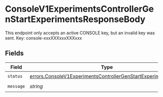 # ConsoleV1ExperimentsControllerGenStartExperimentsResponseBody

This endpoint only accepts an active CONSOLE key, but an invalid key was sent. Key: console-xxxXXXxxxXXXxxx


## Fields

| Field                                                                                                                                            | Type                                                                                                                                             | Required                                                                                                                                         | Description                                                                                                                                      |
| ------------------------------------------------------------------------------------------------------------------------------------------------ | ------------------------------------------------------------------------------------------------------------------------------------------------ | ------------------------------------------------------------------------------------------------------------------------------------------------ | ------------------------------------------------------------------------------------------------------------------------------------------------ |
| `status`                                                                                                                                         | [errors.ConsoleV1ExperimentsControllerGenStartExperimentsStatus](../../models/errors/consolev1experimentscontrollergenstartexperimentsstatus.md) | :heavy_check_mark:                                                                                                                               | N/A                                                                                                                                              |
| `message`                                                                                                                                        | *string*                                                                                                                                         | :heavy_check_mark:                                                                                                                               | N/A                                                                                                                                              |